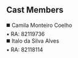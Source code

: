 ## Cast Members
◼️ Camila Monteiro Coelho
<br>
▪️ RA: 82119736<br>
◼️ Italo da Silva Alves
<br>
▪️ RA: 82118114
##
